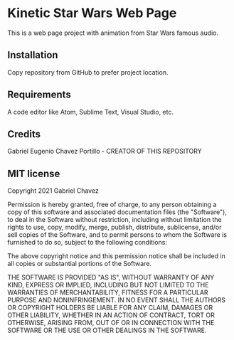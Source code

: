 # Kinetic Star Wars Web Page
This is a web page project with animation from Star Wars famous audio.

## Installation
Copy repository from GitHub to prefer project location.

## Requirements
A code editor like Atom, Sublime Text, Visual Studio, etc.

## Credits
Gabriel Eugenio Chavez Portillo - CREATOR OF THIS REPOSITORY

## MIT license

Copyright 2021 Gabriel Chavez

Permission is hereby granted, free of charge, to any person obtaining a copy of this software and associated documentation files (the "Software"), to deal in the Software without restriction, including without limitation the rights to use, copy, modify, merge, publish, distribute, sublicense, and/or sell copies of the Software, and to permit persons to whom the Software is furnished to do so, subject to the following conditions:

The above copyright notice and this permission notice shall be included in all copies or substantial portions of the Software.

THE SOFTWARE IS PROVIDED "AS IS", WITHOUT WARRANTY OF ANY KIND, EXPRESS OR IMPLIED, INCLUDING BUT NOT LIMITED TO THE WARRANTIES OF MERCHANTABILITY, FITNESS FOR A PARTICULAR PURPOSE AND NONINFRINGEMENT. IN NO EVENT SHALL THE AUTHORS OR COPYRIGHT HOLDERS BE LIABLE FOR ANY CLAIM, DAMAGES OR OTHER LIABILITY, WHETHER IN AN ACTION OF CONTRACT, TORT OR OTHERWISE, ARISING FROM, OUT OF OR IN CONNECTION WITH THE SOFTWARE OR THE USE OR OTHER DEALINGS IN THE SOFTWARE.
